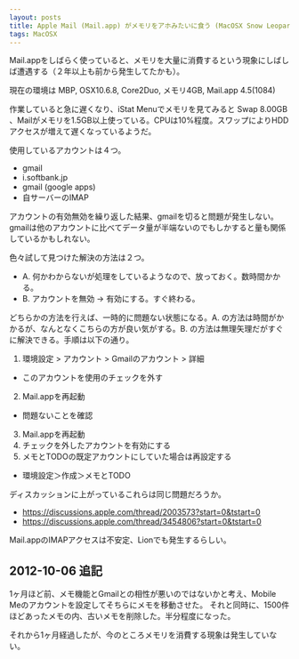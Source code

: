 ```yaml
---
layout: posts
title: Apple Mail (Mail.app) がメモリをアホみたいに食う (MacOSX Snow Leopard)
tags: MacOSX
---
```



Mail.appをしばらく使っていると、メモリを大量に消費するという現象にしばしば遭遇する（２年以上も前から発生してたかも）。

現在の環境は MBP, OSX10.6.8, Core2Duo, メモリ4GB, Mail.app 4.5(1084)

作業していると急に遅くなり、iStat Menuでメモリを見てみると Swap 8.00GB 、Mailがメモリを1.5GB以上使っている。CPUは10%程度。スワップによりHDDアクセスが増えて遅くなっているようだ。


使用しているアカウントは４つ。

- gmail
- i.softbank.jp
- gmail (google apps)
- 自サーバーのIMAP

アカウントの有効無効を繰り返した結果、gmailを切ると問題が発生しない。gmailは他のアカウントに比べてデータ量が半端ないのでもしかすると量も関係しているかもしれない。

色々試して見つけた解決の方法は２つ。

- A. 何かわからないが処理をしているようなので、放っておく。数時間かかる。
- B. アカウントを無効 -> 有効にする。すぐ終わる。

どちらかの方法を行えば、一時的に問題ない状態になる。A. の方法は時間がかかるが、なんとなくこちらの方が良い気がする。B. の方法は無理矢理だがすぐに解決できる。手順は以下の通り。

1. 環境設定 > アカウント > Gmailのアカウント > 詳細
  - このアカウントを使用のチェックを外す
2. Mail.appを再起動
  - 問題ないことを確認
3. Mail.appを再起動
4. チェックを外したアカウントを有効にする
5. メモとTODOの既定アカウントにしていた場合は再設定する
  - 環境設定＞作成＞メモとTODO


ディスカッションに上がっているこれらは同じ問題だろうか。

- <https://discussions.apple.com/thread/2003573?start=0&tstart=0>
- <https://discussions.apple.com/thread/3454806?start=0&tstart=0>

Mail.appのIMAPアクセスは不安定、Lionでも発生するらしい。


## 2012-10-06 追記

1ヶ月ほど前、メモ機能とGmailとの相性が悪いのではないかと考え、Mobile Meのアカウントを設定してそちらにメモを移動させた。
それと同時に、1500件ほどあったメモの内、古いメモを削除した。半分程度になった。

それから1ヶ月経過したが、今のところメモリを消費する現象は発生していない。



